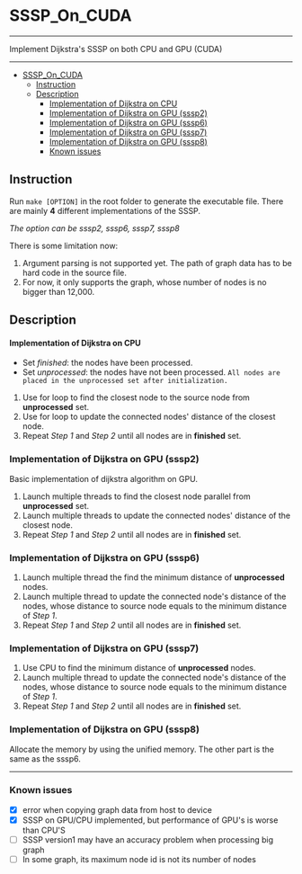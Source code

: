 # SSSP_On_CUDA

---

Implement Dijkstra's SSSP on both CPU and GPU (CUDA)

---

<!-- TOC -->

- [SSSP_On_CUDA](#sssponcuda)
  - [Instruction](#instruction)
  - [Description](#description)
      - [Implementation of Dijkstra on CPU](#implementation-of-dijkstra-on-cpu)
    - [Implementation of Dijkstra on GPU (sssp2)](#implementation-of-dijkstra-on-gpu-sssp2)
    - [Implementation of Dijkstra on GPU (sssp6)](#implementation-of-dijkstra-on-gpu-sssp6)
    - [Implementation of Dijkstra on GPU (sssp7)](#implementation-of-dijkstra-on-gpu-sssp7)
    - [Implementation of Dijkstra on GPU (sssp8)](#implementation-of-dijkstra-on-gpu-sssp8)
    - [Known issues](#known-issues)

<!-- /TOC -->

## Instruction

Run `make [OPTION]` in the root folder to generate the executable file. There are mainly **4** different implementations of the SSSP.

*The option can be sssp2, sssp6, sssp7, sssp8*

There is some limitation now:

1. Argument parsing is not supported yet. The path of graph data has to be hard code in the source file.
2. For now, it only supports the graph, whose number of nodes is no bigger than 12,000.

## Description

#### Implementation of Dijkstra on CPU

- Set *finished*: the nodes have been processed.
- Set *unprocessed*: the nodes have not been processed. `All nodes are placed in the unprocessed set after initialization.`

1. Use for loop to find the closest node to the source node from **unprocessed** set.
2. Use for loop to update the connected nodes' distance of the closest node.
3. Repeat *Step 1* and *Step 2* until all nodes are in **finished** set.

### Implementation of Dijkstra on GPU (sssp2)

Basic implementation of dijkstra algorithm on GPU.

1. Launch multiple threads to find the closest node parallel from **unprocessed** set.
2. Launch multiple threads to update the connected nodes' distance of the closest node.
3. Repeat  *Step 1* and *Step 2* until all nodes are in **finished** set. 

### Implementation of Dijkstra on GPU (sssp6)

1. Launch multiple thread the find the minimum distance of **unprocessed** nodes.
2. Launch multiple thread to update the connected node's distance of the nodes, whose distance to source node equals to the minimum distance of *Step 1*.
3. Repeat  *Step 1* and *Step 2* until all nodes are in **finished** set. 

### Implementation of Dijkstra on GPU (sssp7)

1. Use CPU to find the minimum distance of **unprocessed** nodes.
2. Launch multiple thread to update the connected node's distance of the nodes, whose distance to source node equals to the minimum distance of *Step 1*.
3. Repeat  *Step 1* and *Step 2* until all nodes are in **finished** set. 

### Implementation of Dijkstra on GPU (sssp8)

Allocate the memory by using the unified memory. The other part is the same as the sssp6.


---

### Known issues
- [x] error when copying graph data from host to device
- [x] SSSP on GPU/CPU implemented, but performance of GPU's is worse than CPU'S
- [ ] SSSP version1 may have an accuracy problem when processing big graph
- [ ] In some graph, its maximum node id is not its number of nodes